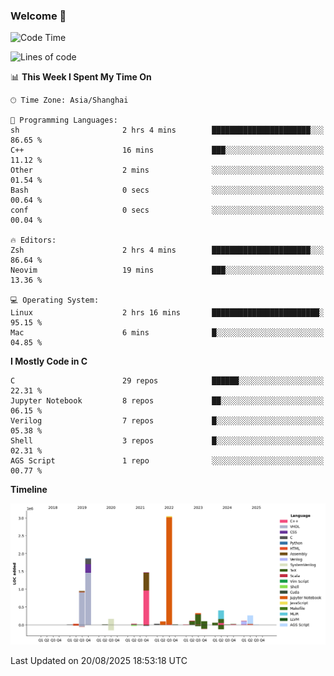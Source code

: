 ### Welcome 👋

<!--START_SECTION:waka-->
![Code Time](http://img.shields.io/badge/Code%20Time-2%2C097%20hrs%2035%20mins-blue)

![Lines of code](https://img.shields.io/badge/From%20Hello%20World%20I%27ve%20Written-9.1%20million%20lines%20of%20code-blue)

📊 **This Week I Spent My Time On** 

```text
🕑︎ Time Zone: Asia/Shanghai

💬 Programming Languages: 
sh                       2 hrs 4 mins        ██████████████████████░░░   86.65 % 
C++                      16 mins             ███░░░░░░░░░░░░░░░░░░░░░░   11.12 % 
Other                    2 mins              ░░░░░░░░░░░░░░░░░░░░░░░░░   01.54 % 
Bash                     0 secs              ░░░░░░░░░░░░░░░░░░░░░░░░░   00.64 % 
conf                     0 secs              ░░░░░░░░░░░░░░░░░░░░░░░░░   00.04 % 

🔥 Editors: 
Zsh                      2 hrs 4 mins        ██████████████████████░░░   86.64 % 
Neovim                   19 mins             ███░░░░░░░░░░░░░░░░░░░░░░   13.36 % 

💻 Operating System: 
Linux                    2 hrs 16 mins       ████████████████████████░   95.15 % 
Mac                      6 mins              █░░░░░░░░░░░░░░░░░░░░░░░░   04.85 % 
```

**I Mostly Code in C** 

```text
C                        29 repos            ██████░░░░░░░░░░░░░░░░░░░   22.31 % 
Jupyter Notebook         8 repos             ██░░░░░░░░░░░░░░░░░░░░░░░   06.15 % 
Verilog                  7 repos             █░░░░░░░░░░░░░░░░░░░░░░░░   05.38 % 
Shell                    3 repos             █░░░░░░░░░░░░░░░░░░░░░░░░   02.31 % 
AGS Script               1 repo              ░░░░░░░░░░░░░░░░░░░░░░░░░   00.77 % 
```



**Timeline**

![Lines of Code chart](https://raw.githubusercontent.com/Bohan-hu/Bohan-hu/master/assets/bar_graph.png)


 Last Updated on 20/08/2025 18:53:18 UTC
<!--END_SECTION:waka-->




